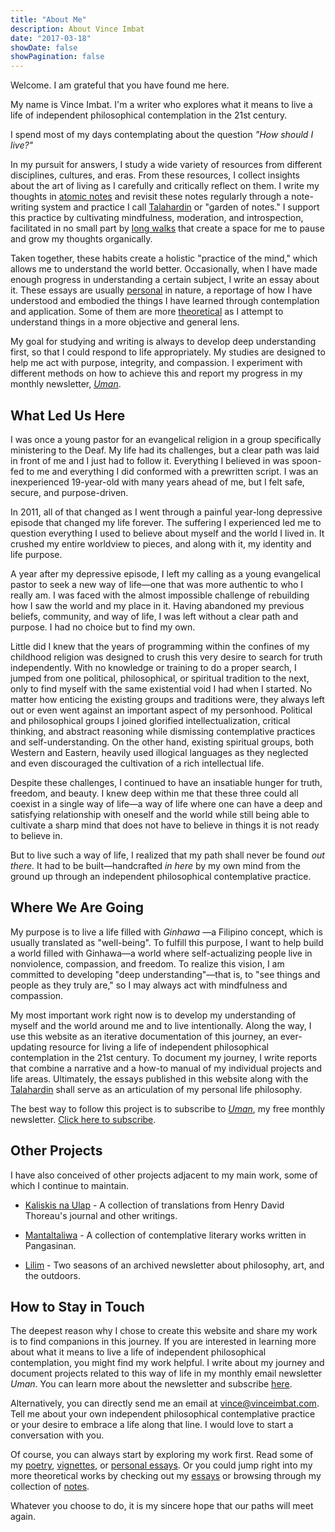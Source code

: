 ```yaml
---
title: "About Me"
description: About Vince Imbat
date: "2017-03-18"
showDate: false
showPagination: false
---
```


Welcome. I am grateful that you have found me here.

My name is Vince Imbat. I'm a writer who explores what it means to live a life of independent philosophical contemplation in the 21st century.

I spend most of my days contemplating about the question _"How should I live?"_

In my pursuit for answers, I study a wide variety of resources from different disciplines, cultures, and eras. From these resources, I collect insights about the art of living as I carefully and critically reflect on them. I write my thoughts in [atomic notes](https://notes.vinceimbat.com) and revisit these notes regularly through a note-writing system and practice I call [Talahardin](ttps://notes.vinceimbat.com) or "garden of notes." I support this practice by cultivating mindfulness, moderation, and introspection, facilitated in no small part by [long walks](/walk-narratives) that create a space for me to pause and grow my thoughts organically.

Taken together, these habits create a holistic "practice of the mind," which allows me to understand the world better. Occasionally, when I have made enough progress in understanding a certain subject, I write an essay about it. These essays are usually [personal](/categories/personal-essays) in nature, a reportage of how I have understood and embodied the things I have learned through contemplation and application. Some of them are more [theoretical](/categories/essays) as I attempt to understand things in a more objective and general lens.

My goal for studying and writing is always to develop deep understanding first, so that I could respond to life appropriately. My studies are designed to help me act with purpose, integrity, and compassion. I experiment with different methods on how to achieve this and report my progress in my monthly newsletter, _[Uman](/newsletter)_.

## What Led Us Here

I was once a young pastor for an evangelical religion in a group specifically ministering to the Deaf. My life had its challenges, but a clear path was laid in front of me and I just had to follow it. Everything I believed in was spoon-fed to me and everything I did conformed with a prewritten script. I was an inexperienced 19-year-old with many years ahead of me, but I felt safe, secure, and purpose-driven.

In 2011, all of that changed as I went through a painful year-long depressive episode that changed my life forever. The suffering I experienced led me to question everything I used to believe about myself and the world I lived in. It crushed my entire worldview to pieces, and along with it, my identity and life purpose.

A year after my depressive episode, I left my calling as a young evangelical pastor to seek a new way of life—one that was more authentic to who I really am. I was faced with the almost impossible challenge of rebuilding how I saw the world and my place in it. Having abandoned my previous beliefs, community, and way of life, I was left without a clear path and purpose. I had no choice but to find my own.

Little did I knew that the years of programming within the confines of my childhood religion was designed to crush this very desire to search for truth independently. With no knowledge or training to do a proper search, I jumped from one political, philosophical, or spiritual tradition to the next, only to find myself with the same existential void I had when I started. No matter how enticing the existing groups and traditions were, they always left out or even went against an important aspect of my personhood. Political and philosophical groups I joined glorified intellectualization, critical thinking, and abstract reasoning while dismissing contemplative practices and self-understanding. On the other hand, existing spiritual groups, both Western and Eastern, heavily used illogical languages as they neglected and even discouraged the cultivation of a rich intellectual life.

Despite these challenges, I continued to have an insatiable hunger for truth, freedom, and beauty. I knew deep within me that these three could all coexist in a single way of life—a way of life where one can have a deep and satisfying relationship with oneself and the world while still being able to cultivate a sharp mind that does not have to believe in things it is not ready to believe in.

But to live such a way of life, I realized that my path shall never be found _out there_. It had to be built—handcrafted _in here_ by my own mind from the ground up through an independent philosophical contemplative practice.

## Where We Are Going

My purpose is to live a life filled with _Ginhawa_ —a Filipino concept, which is usually translated as "well-being". To fulfill this purpose, I want to help build a world filled with Ginhawa—a world where self-actualizing people live in nonviolence, compassion, and freedom. To realize this vision, I am committed to developing "deep understanding"—that is, to "see things and people as they truly are," so I may always act with mindfulness and compassion.

My most important work right now is to develop my understanding of myself and the world around me and to live intentionally. Along the way, I use this website as an iterative documentation of this journey, an ever-updating resource for living a life of independent philosophical contemplation in the 21st century. To document my journey, I write reports that combine a narrative and a how-to manual of my individual projects and life areas. Ultimately, the essays published in this website along with the [Talahardin](https://notes.vinceimbat.com) shall serve as an articulation of my personal life philosophy.

The best way to follow this project is to subscribe to _[Uman](/newsletter/)_, my free monthly newsletter. [Click here to subscribe](/newsletter).

## Other Projects

I have also conceived of other projects adjacent to my main work, some of which I continue to maintain.

- [Kaliskis na Ulap](https://kaliskisnaulap.com/) - A collection of translations from Henry David Thoreau's journal and other writings.

- [Mantaltaliwa](https://mantaltaliwa.substack.com/) - A collection of contemplative literary works written in Pangasinan.

- [Lilim](/tags/lilim) - Two seasons of an archived newsletter about philosophy, art, and the outdoors.

## How to Stay in Touch

The deepest reason why I chose to create this website and share my work is to find companions in this journey. If you are interested in learning more about what it means to live a life of independent philosophical contemplation, you might find my work helpful. I write about my journey and document projects related to this way of life in my monthly email newsletter _Uman_. You can learn more about the newsletter and subscribe [here](/newsletter).

Alternatively, you can directly send me an email at [vince@vinceimbat.com](mailto:vince@vinceimbat.com). Tell me about your own independent philosophical contemplative practice or your desire to embrace a life along that line. I would love to start a conversation with you.

Of course, you can always start by exploring my work first. Read some of my [poetry](/categories/poetry), [vignettes](/categories/vignettes), or [personal essays](/categories/personal-essays). Or you could jump right into my more theoretical works by checking out my [essays](/categories/essays) or browsing through my collection of [notes](https://notes.vinceimbat.com).

Whatever you choose to do, it is my sincere hope that our paths will meet again.
